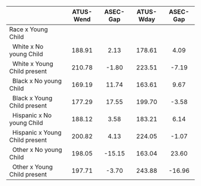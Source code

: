 
|                      |    ATUS-Wend |     ASEC-Gap |    ATUS-Wday |     ASEC-Gap |
| -------------------- | :----------: | :----------: | :----------: | :----------: |
| Race x Young Child   |              |              |              |              |
| &nbsp;&nbsp;White x No young Child |       188.91 |         2.13 |       178.61 |         4.09 |
| &nbsp;&nbsp;White x Young Child present |       210.78 |        -1.80 |       223.51 |        -7.19 |
| &nbsp;&nbsp;Black x No young Child |       169.19 |        11.74 |       163.61 |         9.67 |
| &nbsp;&nbsp;Black x Young Child present |       177.29 |        17.55 |       199.70 |        -3.58 |
| &nbsp;&nbsp;Hispanic x No young Child |       188.12 |         3.58 |       183.21 |         6.14 |
| &nbsp;&nbsp;Hispanic x Young Child present |       200.82 |         4.13 |       224.05 |        -1.07 |
| &nbsp;&nbsp;Other x No young Child |       198.05 |       -15.15 |       163.04 |        23.60 |
| &nbsp;&nbsp;Other x Young Child present |       197.71 |        -3.70 |       243.88 |       -16.96 |

